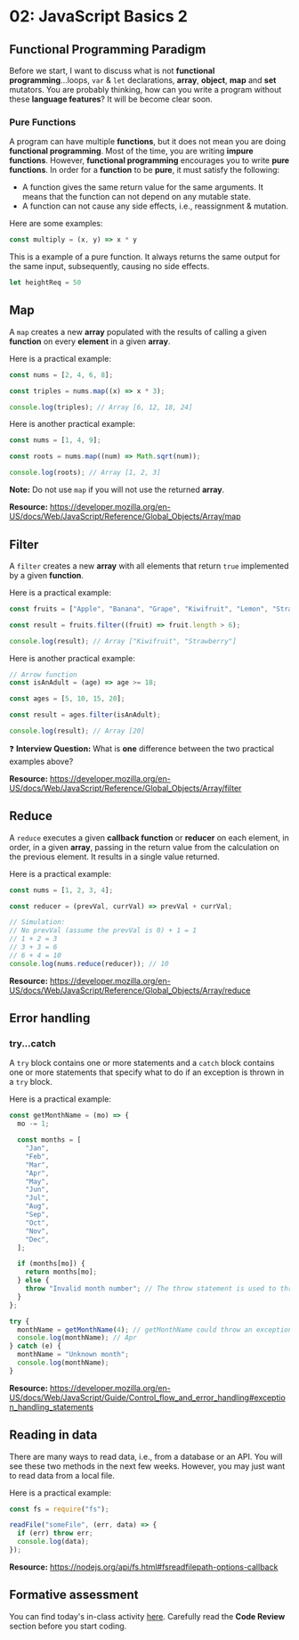 # 02: JavaScript Basics 2

## Functional Programming Paradigm

Before we start, I want to discuss what is not **functional programming**...loops, `var` & `let` declarations, **array**, **object**, **map** and **set** mutators. You are probably thinking, how can you write a program without these **language features**? It will be become clear soon.

### Pure Functions

A program can have multiple **functions**, but it does not mean you are doing **functional programming**. Most of the time, you are writing **impure functions**. However, **functional programming** encourages you to write **pure functions**. In order for a **function** to be **pure**, it must satisfy the following:

- A function gives the same return value for the same arguments. It means that the function can not depend on any mutable state.
- A function can not cause any side effects, i.e., reassignment & mutation.

Here are some examples:

```js
const multiply = (x, y) => x * y
```

This is a example of a pure function. It always returns the same output for the same input, subsequently, causing no side effects.

```js
let heightReq = 50
```

## Map

A `map` creates a new **array** populated with the results of calling a given **function** on every **element** in a given **array**.

Here is a practical example:

```javascript
const nums = [2, 4, 6, 8];

const triples = nums.map((x) => x * 3);

console.log(triples); // Array [6, 12, 18, 24]
```

Here is another practical example:

```javascript
const nums = [1, 4, 9];

const roots = nums.map((num) => Math.sqrt(num));

console.log(roots); // Array [1, 2, 3]
```

**Note:** Do not use `map` if you will not use the returned **array**.

**Resource:** <https://developer.mozilla.org/en-US/docs/Web/JavaScript/Reference/Global_Objects/Array/map>

## Filter

A `filter` creates a new **array** with all elements that return `true` implemented by a given **function**.

Here is a practical example:

```javascript
const fruits = ["Apple", "Banana", "Grape", "Kiwifruit", "Lemon", "Strawberry"];

const result = fruits.filter((fruit) => fruit.length > 6);

console.log(result); // Array ["Kiwifruit", "Strawberry"]
```

Here is another practical example:

```javascript
// Arrow function
const isAnAdult = (age) => age >= 18;

const ages = [5, 10, 15, 20];

const result = ages.filter(isAnAdult);

console.log(result); // Array [20]
```

:question: **Interview Question:** What is **one** difference between the two practical examples above?

**Resource:** <https://developer.mozilla.org/en-US/docs/Web/JavaScript/Reference/Global_Objects/Array/filter>

## Reduce

A `reduce` executes a given **callback function** or **reducer** on each element, in order, in a given **array**, passing in the return value from the calculation on the previous element. It results in a single value returned.

Here is a practical example:

```javascript
const nums = [1, 2, 3, 4];

const reducer = (prevVal, currVal) => prevVal + currVal;

// Simulation:
// No prevVal (assume the prevVal is 0) + 1 = 1
// 1 + 2 = 3
// 3 + 3 = 6
// 6 + 4 = 10
console.log(nums.reduce(reducer)); // 10
```

**Resource:** <https://developer.mozilla.org/en-US/docs/Web/JavaScript/Reference/Global_Objects/Array/reduce>

## Error handling

### try...catch

A `try` block contains one or more statements and a `catch` block contains one or more statements that specify what to do if an exception is thrown in a `try` block.

Here is a practical example:

```javascript
const getMonthName = (mo) => {
  mo -= 1;

  const months = [
    "Jan",
    "Feb",
    "Mar",
    "Apr",
    "May",
    "Jun",
    "Jul",
    "Aug",
    "Sep",
    "Oct",
    "Nov",
    "Dec",
  ];

  if (months[mo]) {
    return months[mo];
  } else {
    throw "Invalid month number"; // The throw statement is used to throw an exception
  }
};

try {
  monthName = getMonthName(4); // getMonthName could throw an exception
  console.log(monthName); // Apr
} catch (e) {
  monthName = "Unknown month";
  console.log(monthName);
}
```

**Resource:** <https://developer.mozilla.org/en-US/docs/Web/JavaScript/Guide/Control_flow_and_error_handling#exception_handling_statements>

## Reading in data

There are many ways to read data, i.e., from a database or an API. You will see these two methods in the next few weeks. However, you may just want to read data from a local file.

Here is a practical example:

```javascript
const fs = require("fs");

readFile("someFile", (err, data) => {
  if (err) throw err;
  console.log(data);
});
```

**Resource:** <https://nodejs.org/api/fs.html#fsreadfilepath-options-callback>

## Formative assessment

You can find today's in-class activity [here](https://github.com/otago-polytechnic-bit-courses/ID607001-intro-app-dev-concepts/blob/master/formative-assessments/in-class-activity-es6-basics-2.pdf). Carefully read the **Code Review** section before you start coding.
